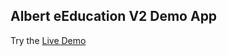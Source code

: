 ## Albert eEducation V2 Demo App

Try the [Live Demo](https://albert-v2-e-education-stripe-app-c36yc0q46-shamroz73.vercel.app/)
